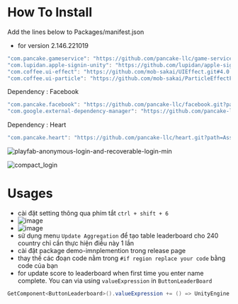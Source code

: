 # How To Install

Add the lines below to Packages/manifest.json

- for version 2.146.221019
```csharp
"com.pancake.gameservice": "https://github.com/pancake-llc/game-service.git?path=Assets/_Root#2.146.221019",
"com.lupidan.apple-signin-unity": "https://github.com/lupidan/apple-signin-unity.git#v1.4.2",
"com.coffee.ui-effect": "https://github.com/mob-sakai/UIEffect.git#4.0.0-preview.9",
"com.coffee.ui-particle": "https://github.com/mob-sakai/ParticleEffectForUGUI.git#4.1.6",
```

Dependency : Facebook

````csharp
"com.pancake.facebook": "https://github.com/pancake-llc/facebook.git?path=Assets/_Root#1.0.7",
"com.google.external-dependency-manager": "https://github.com/pancake-llc/external-dependency-manager.git?path=Assets/_Root#1.2.170",
````

Dependency : Heart
```csharp
"com.pancake.heart": "https://github.com/pancake-llc/heart.git?path=Assets/_Root",
```


![playfab-anonymous-login-and-recoverable-login-min](https://user-images.githubusercontent.com/44673303/166100604-75c5949d-8c71-4b67-abbc-eb752ec51bfa.png)

![compact_login](https://user-images.githubusercontent.com/44673303/166114223-13fb92e7-00cc-4947-b33f-50f54acf2270.png)


# Usages

- cài đặt setting thông qua phím tắt `ctrl + shift + 6`
- ![image](https://user-images.githubusercontent.com/44673303/193963879-16e7337d-3ebe-42b2-a700-feff49f1f1b0.png)
- ![image](https://user-images.githubusercontent.com/44673303/193964093-d1d78788-3fe8-49ca-9036-1b063e65ac59.png)
- sử dụng menu `Update Aggregation` để tạo table leaderboard cho 240 country chỉ cần thực hiện điều này 1 lần
- cài đặt package demo-imnplemention trong release page
- thay thế các đoạn code nằm trong `#if region replace your code` bằng code của bạn
- for update score to leaderboard when first time you enter name complete. You can via using `valueExpression` in `ButtonLeaderBoard`

```c#
GetComponent<ButtonLeaderboard>().valueExpression += () => UnityEngine.Random.Range(1, 100);
```